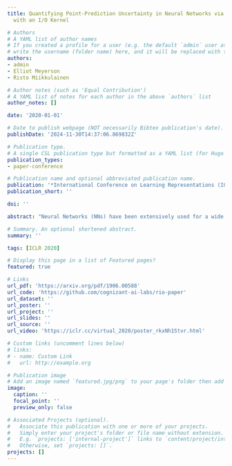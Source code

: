 ```yaml
---
title: Quantifying Point-Prediction Uncertainty in Neural Networks via Residual Estimation
  with an I/O Kernel

# Authors
# A YAML list of author names
# If you created a profile for a user (e.g. the default `admin` user at `content/authors/admin/`), 
# write the username (folder name) here, and it will be replaced with their full name and linked to their profile.
authors:
- admin
- Elliot Meyerson
- Risto Miikkulainen

# Author notes (such as 'Equal Contribution')
# A YAML list of notes for each author in the above `authors` list
author_notes: []

date: '2020-01-01'

# Date to publish webpage (NOT necessarily Bibtex publication's date).
publishDate: '2024-11-30T14:37:06.869832Z'

# Publication type.
# A single CSL publication type but formatted as a YAML list (for Hugo requirements).
publication_types:
- paper-conference

# Publication name and optional abbreviated publication name.
publication: '*International Conference on Learning Representations (ICLR 2020)*'
publication_short: ''

doi: ''

abstract: "Neural Networks (NNs) have been extensively used for a wide spectrum of real-world regression tasks, where the goal is to predict a numerical outcome such as revenue, effectiveness, or a quantitative result. In many such tasks, the point prediction is not enough: the uncertainty (i.e. risk or confidence) of that prediction must also be estimated. Standard NNs, which are most often used in such tasks, do not provide uncertainty information. Existing approaches address this issue by combining Bayesian models with NNs, but these models are hard to implement, more expensive to train, and usually do not predict as accurately as standard NNs. In this paper, a new framework (RIO) is developed that makes it possible to estimate uncertainty in any pretrained standard NN. The behavior of the NN is captured by modeling its prediction residuals with a Gaussian Process, whose kernel includes both the NN\'s input and its output. The framework is evaluated in twelve real-world datasets, where it is found to (1) provide reliable estimates of uncertainty, (2) reduce the error of the point predictions, and (3) scale well to large datasets. Given that RIO can be applied to any standard NN without modifications to model architecture or training pipeline, it provides an important ingredient for building real-world NN applications."

# Summary. An optional shortened abstract.
summary: ''

tags: [ICLR 2020]

# Display this page in a list of Featured pages?
featured: true

# Links
url_pdf: 'https://arxiv.org/pdf/1906.00588'
url_code: 'https://github.com/cognizant-ai-labs/rio-paper'
url_dataset: ''
url_poster: ''
url_project: ''
url_slides: ''
url_source: ''
url_video: 'https://iclr.cc/virtual_2020/poster_rkxNh1Stvr.html'

# Custom links (uncomment lines below)
# links:
# - name: Custom Link
#   url: http://example.org

# Publication image
# Add an image named `featured.jpg/png` to your page's folder then add a caption below.
image:
  caption: ''
  focal_point: ''
  preview_only: false

# Associated Projects (optional).
#   Associate this publication with one or more of your projects.
#   Simply enter your project's folder or file name without extension.
#   E.g. `projects: ['internal-project']` links to `content/project/internal-project/index.md`.
#   Otherwise, set `projects: []`.
projects: []
---
```


